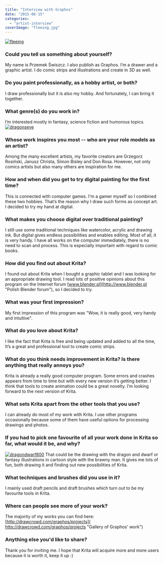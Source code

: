 ```yaml
---
title: "Interview with Graphos"
date: "2015-06-15"
categories: 
  - "artist-interview"
coverImage: "fleeing.jpg"
---
```


[![fleeing](/images/posts/2015/fleeing.jpg)](https://krita.org/wp-content/uploads/2015/06/fleeing.jpg)

### Could you tell us something about yourself?

My name is Przemek Świszcz. I also publish as Graphos. I’m a drawer and a graphic artist. I do comic strips and illustrations and create in 3D as well.

### Do you paint professionally, as a hobby artist, or both?

I draw professionally but it is also my hobby. And fortunately, I can bring it together.

### What genre(s) do you work in?

I’m interested mostly in fantasy, science fiction and humorous topics. [![dragonseye](/images/posts/2015/dragonseye.jpg)](https://krita.org/wp-content/uploads/2015/06/dragonseye.jpg)

### Whose work inspires you most -- who are your role models as an artist?

Among the many excellent artists, my favorite creators are Grzegorz Rosiński, Janusz Christa, Simon Bisley and Don Rosa. However, not only comics artists but also many others are inspiration for me.

### How and when did you get to try digital painting for the first time?

This is connected with computer games. I'm a gamer myself so I combined these two hobbies. That’s the reason why I draw such forms as concept art. I decided to try my hand at digital.

### What makes you choose digital over traditional painting?

I still use some traditional techniques like watercolor, acrylic and drawing ink. But digital gives endless possibilities and enables editing. Most of all, it is very handy. I have all works on the computer immediately, there is no need to scan and process. This is especially important with regard to comic books.

### How did you find out about Krita?

I found out about Krita when I bought a graphic tablet and I was looking for an appropriate drawing tool. I read lots of positive opinions about this program on the Internet forum [www.blender.pl](http://www.blender.pl "Polish Blender forum"), so I decided to try.

### What was your first impression?

My first impression of this program was "Wow, it is really good, very handy and intuitive".

### What do you love about Krita?

I like the fact that Krita is free and being updated and added to all the time, It’s a great and professional tool to create comic strips.

### What do you think needs improvement in Krita? Is there anything that really annoys you?

Krita is already a really good computer program. Some errors and crashes appears from time to time but with every new version it’s getting better. I think that tools to create animation could be a great novelty. I’m looking forward to the next version of Krita.

### What sets Krita apart from the other tools that you use?

I can already do most of my work with Krita. I use other programs occasionally because some of them have useful options for processing drawings and photos.

### If you had to pick one favourite of all your work done in Krita so far, what would it be, and why?

[![dragondwarf800](/images/posts/2015/dragondwarf800.jpg)](https://krita.org/wp-content/uploads/2015/06/dragondwarf800.jpg) That could be the drawing with the dragon and dwarf or fantasy illustrations in cartoon style with the brawny man. It gives me lots of fun, both drawing it and finding out new possibilities of Krita.

### What techniques and brushes did you use in it?

I mainly used draft pencils and draft brushes which turn out to be my favourite tools in Krita.

### Where can people see more of your work?

The majority of my works you can find here: [http://drawcrowd.com/graphos/projects]( http://drawcrowd.com/graphos/projects "Gallery of Graphos' work")

### Anything else you'd like to share?

Thank you for inviting me. I hope that Krita will acquire more and more users because it is worth it, keep it up :)
